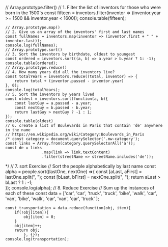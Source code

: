 // Array.prototype.filter()
    // 1. Filter the list of inventors for those who were born in the 1500's
    const fifteen = inventors.filter(inventor => (inventor.year >= 1500 && inventor.year < 1600));
    console.table(fifteen);
    
    
    // Array.prototype.map()
    // 2. Give us an array of the inventors' first and last names
    const fullNames = inventors.map(inventor => (inventor.first + " " + inventor.last));
    console.log(fullNames);
    // Array.prototype.sort()
    // 3. Sort the inventors by birthdate, oldest to youngest
    const ordered = inventors.sort((a, b) => a.year > b.year ? 1: -1);
    console.table(ordered);
    // Array.prototype.reduce()
    // 4. How many years did all the inventors live?
    const totalYears = inventors.reduce((total, inventor) => {
        return total + (inventor.passed - inventor.year)
    }, 0);
    console.log(totalYears);
    // 5. Sort the inventors by years lived
    const oldest = inventors.sort(function(a, b){
        const lastGuy = a.passed - a.year;
        const nextGuy = b.passed - b.year;
        return lastGuy > nextGuy ? -1 : 1;
    });
    console.table(oldest)
    // 6. create a list of Boulevards in Paris that contain 'de' anywhere in the name
    // https://en.wikipedia.org/wiki/Category:Boulevards_in_Paris
    /* const category = document.querySelector('.mw-category');
    const links = Array.from(category.querySelectorAll('a'));
    const de = links
                    .map(link => link.textContent)
                    .filter(streetName => streetName.includes('de'));
 */
    // 7. sort Exercise
    // Sort the people alphabetically by last name
    const alpha = people.sort((lastOne, nextOne) =>{
        const [aLast, aFirst] = lastOne.split(", ");
        const [bLast, bFirst] = nextOne.split(", ");
        return aLast > bLast ? 1 : -1;         
    });
    console.log(alpha);
    // 8. Reduce Exercise
    // Sum up the instances of each of these
    const data = ['car', 'car', 'truck', 'truck', 'bike', 'walk', 'car', 'van', 'bike', 'walk', 'car', 'van', 'car', 'truck' ];
  
    const transportation = data.reduce(function(obj, item){
        if(!obj[item]){
            obj[item] = 0;
        }
        obj[item]++;
        return obj;
            }, {});
    console.log(transportation);
